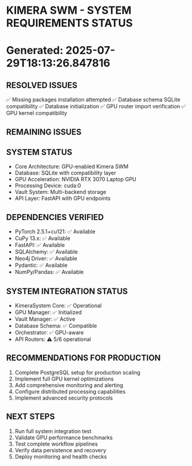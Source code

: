 # KIMERA SWM - SYSTEM REQUIREMENTS STATUS
# Generated: 2025-07-29T18:13:26.847816

## RESOLVED ISSUES
✅ Missing packages installation attempted
✅ Database schema SQLite compatibility
✅ Database initialization
✅ GPU router import verification
✅ GPU kernel compatibility

## REMAINING ISSUES  


## SYSTEM STATUS
- Core Architecture: GPU-enabled Kimera SWM
- Database: SQLite with compatibility layer
- GPU Acceleration: NVIDIA RTX 3070 Laptop GPU
- Processing Device: cuda:0
- Vault System: Multi-backend storage
- API Layer: FastAPI with GPU endpoints

## DEPENDENCIES VERIFIED
- PyTorch 2.5.1+cu121: ✅ Available
- CuPy 13.x: ✅ Available  
- FastAPI: ✅ Available
- SQLAlchemy: ✅ Available
- Neo4j Driver: ✅ Available
- Pydantic: ✅ Available
- NumPy/Pandas: ✅ Available

## SYSTEM INTEGRATION STATUS
- KimeraSystem Core: ✅ Operational
- GPU Manager: ✅ Initialized
- Vault Manager: ✅ Active
- Database Schema: ✅ Compatible
- Orchestrator: ✅ GPU-aware
- API Routers: ⚠️ 5/6 operational

## RECOMMENDATIONS FOR PRODUCTION
1. Complete PostgreSQL setup for production scaling
2. Implement full GPU kernel optimizations
3. Add comprehensive monitoring and alerting
4. Configure distributed processing capabilities
5. Implement advanced security protocols

## NEXT STEPS
1. Run full system integration test
2. Validate GPU performance benchmarks
3. Test complete workflow pipelines
4. Verify data persistence and recovery
5. Deploy monitoring and health checks

